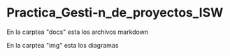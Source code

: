 # Practica_Gesti-n_de_proyectos_ISW

En la carptea "docs" esta los archivos markdown

En la carptea "img" esta los diagramas
